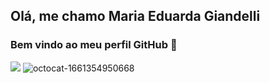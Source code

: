 ## Olá, me chamo Maria Eduarda Giandelli 
### Bem vindo ao meu perfil GitHub 👋
<a href="https://instagram.com/mariaeduarda_g_" target="_blank"><img src="https://img.shields.io/badge/-Instagram-%23E4405F?style=for-the-badge&logo=instagram&logoColor=white" target="_blank"></a>
![octocat-1661354950668](https://user-images.githubusercontent.com/108745266/186459939-ad568e52-27a4-4fd0-ab70-be3d490cfd64.png)
